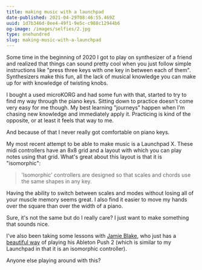 ```yaml
---
title: making music with a launchpad
date-published: 2021-04-29T08:46:55.469Z
uuid: 1d7b346d-8ee4-49f1-9e5c-c988c12944b6
og-image: /images/selfies/2.jpg
type: onehundred
slug: making-music-with-a-launchpad
---
```

Some time in the beginning of 2020 I got to play on synthesizer of a friend and realized that things can sound pretty cool when you just follow simple instructions like  "press three keys with one key in between each of them". Synthesizers make this fun, all the lack of musical knowledge you can make up for with knowledge of twisting knobs.

I bought a used microKORG and had some fun with that, started to try to find my way through the piano keys. Sitting down to practice doesn't come very easy for me though. My best learning "journeys" happen when I'm chasing new knowledge and immediately apply it. Practicing is kind of the opposite, or at least it feels that way to me. 

And because of that I never really got comfortable on piano keys. 

My most recent attempt to be able to make music is a Launchpad X. These midi controllers have an 8x8 grid and a layout with which you can play notes using that grid. What's great about this layout is that it is "isomorphic": 

> 'Isomorphic' controllers are designed so that scales and chords use the same shapes in any key. 

Having the ability to switch between scales and modes without losing all of your muscle memory seems great. I also find it easier to move my hands over the square than over the width of a piano. 

Sure, it's not the same but do I really care? I just want to make something that sounds nice.

I've also been taking some lessons with [Jamie Blake](https://www.youtube.com/channel/UCwDrJn9Jzqaz8fy20EenQFA), who just has a [beautiful way](https://www.youtube.com/watch?v=S9cRau38tu4) of playing his Ableton Push 2 (which is similar to my Launchpad in that it is an isomorphic controller). 

Anyone else playing around with this?